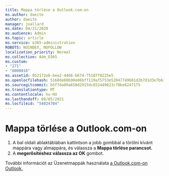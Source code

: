 ```yaml
---
title: Mappa törlése a Outlook.com-on
ms.author: daeite
author: daeite
manager: joallard
ms.date: 04/21/2020
ms.audience: Admin
ms.topic: article
ms.service: o365-administration
ROBOTS: NOINDEX, NOFOLLOW
localization_priority: Normal
ms.collection: Adm_O365
ms.custom:
- "271"
- "8000016"
ms.assetid: 052172e6-bee2-4466-b674-75187f0225e5
ms.openlocfilehash: 5168de60b90e06bff119af5753e52047749681d2b7d1d3e7b632afe5607713a2
ms.sourcegitcommit: b5f7da89a650d2915dc652449623c78be6247175
ms.translationtype: MT
ms.contentlocale: hu-HU
ms.lasthandoff: 08/05/2021
ms.locfileid: "54024784"
---
```

# <a name="delete-a-folder-in-outlookcom"></a>Mappa törlése a Outlook.com-on

1. A bal oldali ablaktáblában kattintson a jobb gombbal a törölni kívánt mappára vagy almappára, és válassza a **Mappa törlése parancsot.**
2. A **megerősítéshez válassza az OK** gombot.

További információt az Üzenetmappák használata [a Outlook.com-on Outlook.](https://support.office.com/article/6bb0723a-f39f-4a8d-bb3f-fab5dcc2510a?wt.mc_id=Office_Outlook_com_Alchemy)
